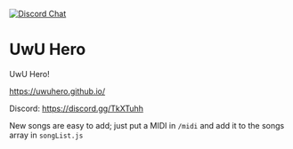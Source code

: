 [![Discord Chat](https://img.shields.io/discord/631676095661342752.svg)](https://discord.gg/TkXTuhh)
# UwU Hero
UwU Hero!

https://uwuhero.github.io/

Discord: https://discord.gg/TkXTuhh

New songs are easy to add; just put a MIDI in `/midi` and add it to the songs array in `songList.js`

